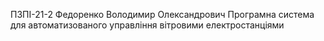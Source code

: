 ПЗПІ-21-2 
Федоренко Володимир Олександрович 
Програмна система для автоматизованого управління вітровими електростанціями 
